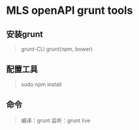 MLS openAPI grunt tools
=======================
## 安装grunt
> grunt-CLI
> grunt(npm, bower)

## 配置工具
> sudo npm install

## 命令
> 编译：grunt
> 监听：grunt live
